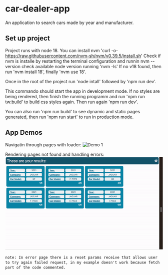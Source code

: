 # car-dealer-app
An application to search cars made by year and manufacturer.

## Set up project
Project runs with node 18. You can install nvm 'curl -o- https://raw.githubusercontent.com/nvm-sh/nvm/v0.39.5/install.sh'
Check if nvm is installe by restarting the terminal configuration and runnin nvm --version
check available node version running 'nvm -ls'
If no v18 found, then run 'nvm install 18', finally 'nvm use 18'.

Once in the root of the project run 'node intall' followed by 'npm run dev'.

This commando should start the app in development mode.
If no styles are being rendered, then finish the running programm and run 'npm run tw:build' to build css styles again.
Then run again 'npm run dev'.

You can also run 'npm run build' to see dynamic and static pages generated, then run 'npm run start' to run in production mode.

## App Demos
Navigatin through pages with loader:
    ![Demo 1](assets/responsive-navigating.gif)

Rendering pages not found and handling errors:
    ![Demo 2](assets/notFound-errors.gif)

    note: In error page there is a reset params receive that allows user to try again failed request, in my example doesn't work because fetch part of the code commented.